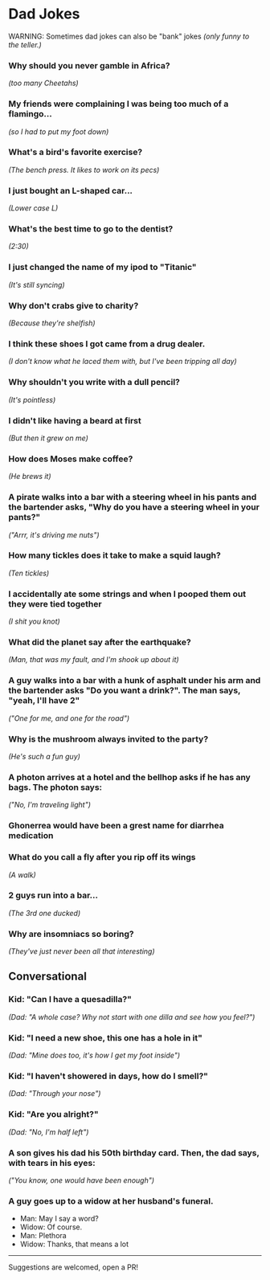 # Dad Jokes

WARNING: Sometimes dad jokes can also be "bank" jokes _(only funny to the teller.)_

### Why should you never gamble in Africa?
_(too many Cheetahs)_

### My friends were complaining I was being too much of a flamingo...
_(so I had to put my foot down)_

### What's a bird's favorite exercise?
_(The bench press.  It likes to work on its pecs)_

### I just bought an L-shaped car...
_(Lower case L)_

### What's the best time to go to the dentist?
_(2:30)_

### I just changed the name of my ipod to "Titanic"
_(It's still syncing)_

### Why don't crabs give to charity?
_(Because they're shelfish)_

### I think these shoes I got came from a drug dealer.
_(I don't know what he laced them with, but I've been tripping all day)_

### Why shouldn't you write with a dull pencil?
_(It's pointless)_

### I didn't like having a beard at first
_(But then it grew on me)_

### How does Moses make coffee?
_(He brews it)_

### A pirate walks into a bar with a steering wheel in his pants and the bartender asks, "Why do you have a steering wheel in your pants?"
_("Arrr, it's driving me nuts")_

### How many tickles does it take to make a squid laugh?
_(Ten tickles)_

### I accidentally ate some strings and when I pooped them out they were tied together
_(I shit you knot)_

### What did the planet say after the earthquake?
_(Man, that was my fault, and I'm shook up about it)_

### A guy walks into a bar with a hunk of asphalt under his arm and the bartender asks "Do you want a drink?".  The man says, "yeah, I'll have 2"
_("One for me, and one for the road")_

### Why is the mushroom always invited to the party?
_(He's such a fun guy)_

### A photon arrives at a hotel and the bellhop asks if he has any bags. The photon says:
_("No, I'm traveling light")_

### Ghonerrea would have been a grest name for diarrhea medication

### What do you call a fly after you rip off its wings
_(A walk)_

### 2 guys run into a bar...
_(The 3rd one ducked)_

### Why are insomniacs so boring?
_(They've just never been all that interesting)_

## Conversational

### Kid: "Can I have a quesadilla?"
_(Dad: "A whole case? Why not start with one dilla and see how you feel?")_

### Kid: "I need a new shoe, this one has a hole in it"
_(Dad: "Mine does too, it's how I get my foot inside")_

### Kid: "I haven't showered in days, how do I smell?"
_(Dad: "Through your nose")_

### Kid: "Are you alright?"
_(Dad: "No, I'm half left")_

### A son gives his dad his 50th birthday card. Then, the dad says, with tears in his eyes:
_("You know, one would have been enough")_

### A guy goes up to a widow at her husband's funeral.
* Man: May I say a word?
* Widow: Of course.
* Man: Plethora
* Widow: Thanks, that means a lot

---

Suggestions are welcomed, open a PR!
